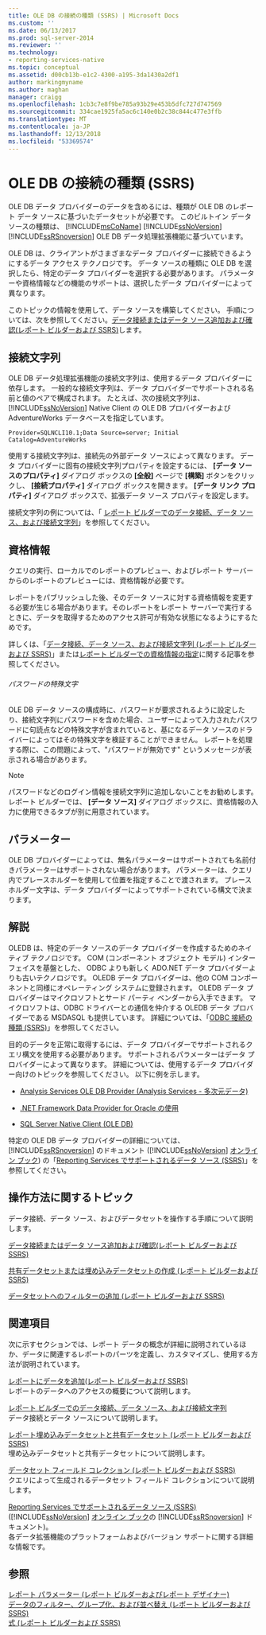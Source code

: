 ```yaml
---
title: OLE DB の接続の種類 (SSRS) | Microsoft Docs
ms.custom: ''
ms.date: 06/13/2017
ms.prod: sql-server-2014
ms.reviewer: ''
ms.technology:
- reporting-services-native
ms.topic: conceptual
ms.assetid: d00cb13b-e1c2-4300-a195-3da1430a2df1
author: markingmyname
ms.author: maghan
manager: craigg
ms.openlocfilehash: 1cb3c7e8f9be785a93b29e453b5dfc727d747569
ms.sourcegitcommit: 334cae1925fa5ac6c140e0b2c38c844c477e3ffb
ms.translationtype: MT
ms.contentlocale: ja-JP
ms.lasthandoff: 12/13/2018
ms.locfileid: "53369574"
---
```

# <a name="ole-db-connection-type-ssrs"></a>OLE DB の接続の種類 (SSRS)
  OLE DB データ プロバイダーのデータを含めるには、種類が OLE DB のレポート データ ソースに基づいたデータセットが必要です。 このビルトイン データ ソースの種類は、 [!INCLUDE[msCoName](../../includes/msconame-md.md)] [!INCLUDE[ssNoVersion](../../includes/ssnoversion-md.md)] [!INCLUDE[ssRSnoversion](../../includes/ssrsnoversion-md.md)] OLE DB データ処理拡張機能に基づいています。  
  
 OLE DB は、クライアントがさまざまなデータ プロバイダーに接続できるようにするデータ アクセス テクノロジです。 データ ソースの種類に OLE DB を選択したら、特定のデータ プロバイダーを選択する必要があります。 パラメーターや資格情報などの機能のサポートは、選択したデータ プロバイダーによって異なります。  
  
 このトピックの情報を使用して、データ ソースを構築してください。 手順については、次を参照してください。[データ接続またはデータ ソース追加および確認&#40;レポート ビルダーおよび SSRS&#41;](add-and-verify-a-data-connection-report-builder-and-ssrs.md)します。  
  
##  <a name="Connection"></a> 接続文字列  
 OLE DB データ処理拡張機能の接続文字列は、使用するデータ プロバイダーに依存します。 一般的な接続文字列は、データ プロバイダーでサポートされる名前と値のペアで構成されます。 たとえば、次の接続文字列は、 [!INCLUDE[ssNoVersion](../../includes/ssnoversion-md.md)] Native Client の OLE DB プロバイダーおよび AdventureWorks データベースを指定しています。  
  
```  
Provider=SQLNCLI10.1;Data Source=server; Initial Catalog=AdventureWorks  
```  
  
 使用する接続文字列は、接続先の外部データ ソースによって異なります。 データ プロバイダーに固有の接続文字列プロパティを設定するには、 **[データ ソースのプロパティ]** ダイアログ ボックスの **[全般]** ページで **[構築]** ボタンをクリックし、 **[接続プロパティ]** ダイアログ ボックスを開きます。 **[データ リンク プロパティ]** ダイアログ ボックスで、拡張データ ソース プロパティを設定します。  
  
 接続文字列の例については、「 [レポート ビルダーでのデータ接続、データ ソース、および接続文字列](../data-connections-data-sources-and-connection-strings-in-report-builder.md)」を参照してください。  
  
  
  
##  <a name="Credentials"></a> 資格情報  
 クエリの実行、ローカルでのレポートのプレビュー、およびレポート サーバーからのレポートのプレビューには、資格情報が必要です。  
  
 レポートをパブリッシュした後、そのデータ ソースに対する資格情報を変更する必要が生じる場合があります。そのレポートをレポート サーバーで実行するときに、データを取得するためのアクセス許可が有効な状態になるようにするためです。  
  
 詳しくは、「[データ接続、データ ソース、および接続文字列 (レポート ビルダーおよび SSRS)](../data-connections-data-sources-and-connection-strings-in-reporting-services.md)」または[レポート ビルダーでの資格情報の指定](../specify-credentials-in-report-builder.md)に関する記事を参照してください。  
  
###### <a name="special-characters-in-a-password"></a>パスワードの特殊文字  
 OLE DB データ ソースの構成時に、パスワードが要求されるように設定したり、接続文字列にパスワードを含めた場合、ユーザーによって入力されたパスワードに句読点などの特殊文字が含まれていると、基になるデータ ソースのドライバーによってはその特殊文字を検証することができません。 レポートを処理する際に、この問題によって、"パスワードが無効です" というメッセージが表示される場合があります。  
  
> [!NOTE]  
>  パスワードなどのログイン情報を接続文字列に追加しないことをお勧めします。 レポート ビルダーでは、 **[データ ソース]** ダイアログ ボックスに、資格情報の入力に使用できるタブが別に用意されています。  
  
  
  
##  <a name="Parameters"></a> パラメーター  
 OLE DB プロバイダーによっては、無名パラメーターはサポートされても名前付きパラメーターはサポートされない場合があります。 パラメーターは、クエリ内でプレースホルダーを使用して位置を指定することで渡されます。 プレースホルダー文字は、データ プロバイダーによってサポートされている構文で決まります。  
  
 
  
##  <a name="Remarks"></a> 解説  
 OLEDB は、特定のデータ ソースのデータ プロバイダーを作成するためのネイティブ テクノロジです。 COM (コンポーネント オブジェクト モデル) インターフェイスを基盤とした、 ODBC よりも新しく ADO.NET データ プロバイダーよりも古いテクノロジです。 OLEDB データ プロバイダーは、他の COM コンポーネントと同様にオペレーティング システムに登録されます。 OLEDB データ プロバイダーはマイクロソフトとサード パーティ ベンダーから入手できます。 マイクロソフトは、ODBC ドライバーとの通信を仲介する OLEDB データ プロバイダーである MSDASQL も提供しています。 詳細については、「[ODBC 接続の種類 &#40;SSRS&#41;](odbc-connection-type-ssrs.md)」を参照してください。  
  
 目的のデータを正常に取得するには、データ プロバイダーでサポートされるクエリ構文を使用する必要があります。 サポートされるパラメーターはデータ プロバイダーによって異なります。 詳細については、使用するデータ プロバイダー向けのトピックを参照してください。 以下に例を示します。  
  
-   [Analysis Services OLE DB Provider &#40;Analysis Services - 多次元データ&#41;](../../analysis-services/dev-guide/analysis-services-ole-db-provider-analysis-services-multidimensional-data.md)  
  
-   [.NET Framework Data Provider for Oracle の使用](https://go.microsoft.com/fwlink/?LinkId=112314)  
  
-   [SQL Server Native Client &#40;OLE DB&#41;](../../relational-databases/native-client/ole-db/sql-server-native-client-ole-db.md)  
  
 特定の OLE DB データ プロバイダーの詳細については、[!INCLUDE[ssRSnoversion](../../includes/ssrsnoversion-md.md)] のドキュメント ([!INCLUDE[ssNoVersion](../../includes/ssnoversion-md.md)] [オンライン ブック](https://go.microsoft.com/fwlink/?linkid=121312)) の「[Reporting Services でサポートされるデータ ソース &#40;SSRS&#41;](../create-deploy-and-manage-mobile-and-paginated-reports.md)」を参照してください。  
  
  
  
##  <a name="HowTo"></a> 操作方法に関するトピック  
 データ接続、データ ソース、およびデータセットを操作する手順について説明します。  
  
 [データ接続またはデータ ソース追加および確認&#40;レポート ビルダーおよび SSRS&#41;](add-and-verify-a-data-connection-report-builder-and-ssrs.md)  
  
 [共有データセットまたは埋め込みデータセットの作成 (レポート ビルダーおよび SSRS)](create-a-shared-dataset-or-embedded-dataset-report-builder-and-ssrs.md)  
  
 [データセットへのフィルターの追加 (レポート ビルダーおよび SSRS)](add-a-filter-to-a-dataset-report-builder-and-ssrs.md)  
  
  
  
##  <a name="Related"></a> 関連項目  
 次に示すセクションでは、レポート データの概念が詳細に説明されているほか、データに関連するレポートのパーツを定義し、カスタマイズし、使用する方法が説明されています。  
  
 [レポートにデータを追加&#40;レポート ビルダーおよび SSRS&#41;](report-datasets-ssrs.md)  
 レポートのデータへのアクセスの概要について説明します。  
  
 [レポート ビルダーでのデータ接続、データ ソース、および接続文字列](../data-connections-data-sources-and-connection-strings-in-report-builder.md)  
 データ接続とデータ ソースについて説明します。  
  
 [レポート埋め込みデータセットと共有データセット &#40;レポート ビルダーおよび SSRS&#41;](report-embedded-datasets-and-shared-datasets-report-builder-and-ssrs.md)  
 埋め込みデータセットと共有データセットについて説明します。  
  
 [データセット フィールド コレクション &#40;レポート ビルダーおよび SSRS&#41;](dataset-fields-collection-report-builder-and-ssrs.md)  
 クエリによって生成されるデータセット フィールド コレクションについて説明します。  
  
 [Reporting Services でサポートされるデータ ソース &#40;SSRS&#41;](../create-deploy-and-manage-mobile-and-paginated-reports.md) ([!INCLUDE[ssNoVersion](../../includes/ssnoversion-md.md)] [オンライン ブック](https://go.microsoft.com/fwlink/?linkid=121312)の [!INCLUDE[ssRSnoversion](../../includes/ssrsnoversion-md.md)] ドキュメント)。  
 各データ拡張機能のプラットフォームおよびバージョン サポートに関する詳細な情報です。  
  
 
  
## <a name="see-also"></a>参照  
 [レポート パラメーター &#40;レポート ビルダーおよびレポート デザイナー&#41;](../report-design/report-parameters-report-builder-and-report-designer.md)   
 [データのフィルター、グループ化、および並べ替え &#40;レポート ビルダーおよび SSRS&#41;](../report-design/filter-group-and-sort-data-report-builder-and-ssrs.md)   
 [式 &#40;レポート ビルダーおよび SSRS&#41;](../report-design/expressions-report-builder-and-ssrs.md)  
  
  
